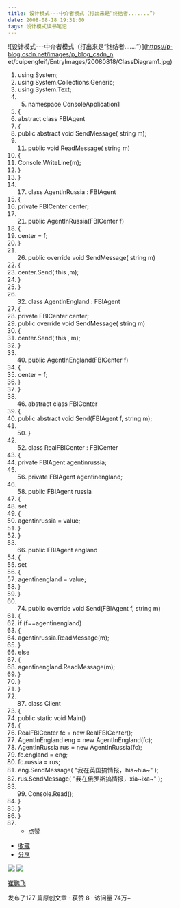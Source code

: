 ```yaml
---
title: 设计模式---中介者模式（打出来是“终结者.......”）
date: 2008-08-18 19:31:00
tags: 设计模式读书笔记
---
```

![设计模式---中介者模式（打出来是“终结者.......”）](https://p-blog.csdn.net/images/p_blog_csdn_n
et/cuipengfei1/EntryImages/20080818/ClassDiagram1.jpg)

  1. using  System; 
  2. using  System.Collections.Generic; 
  3. using  System.Text; 
  4.   5. namespace  ConsoleApplication1 
  6. { 
  7. abstract  class  FBIAgent 
  8. { 
  9. public  abstract  void  SendMessage(  string  m); 
  10.   11. public  void  ReadMessage(  string  m) 
  12. { 
  13. Console.WriteLine(m); 
  14. } 
  15. } 
  16.   17. class  AgentInRussia : FBIAgent 
  18. { 
  19. private  FBICenter center; 
  20.   21. public  AgentInRussia(FBICenter f) 
  22. { 
  23. center = f; 
  24. } 
  25.   26. public  override  void  SendMessage(  string  m) 
  27. { 
  28. center.Send(  this  ,m); 
  29. } 
  30. } 
  31.   32. class  AgentInEngland : FBIAgent 
  33. { 
  34. private  FBICenter center; 
  35. public  override  void  SendMessage(  string  m) 
  36. { 
  37. center.Send(  this  , m); 
  38. } 
  39.   40. public  AgentInEngland(FBICenter f) 
  41. { 
  42. center = f; 
  43. } 
  44. } 
  45.   46. abstract  class  FBICenter 
  47. { 
  48. public  abstract  void  Send(FBIAgent f,  string  m); 
  49.   50. } 
  51.   52. class  RealFBICenter : FBICenter 
  53. { 
  54. private  FBIAgent agentinrussia; 
  55.   56. private  FBIAgent agentinengland; 
  57.   58. public  FBIAgent russia 
  59. { 
  60. set 
  61. { 
  62. agentinrussia = value; 
  63. } 
  64. } 
  65.   66. public  FBIAgent england 
  67. { 
  68. set 
  69. { 
  70. agentinengland = value; 
  71. } 
  72. } 
  73.   74. public  override  void  Send(FBIAgent f,  string  m) 
  75. { 
  76. if  (f==agentinengland) 
  77. { 
  78. agentinrussia.ReadMessage(m); 
  79. } 
  80. else 
  81. { 
  82. agentinengland.ReadMessage(m); 
  83. } 
  84. } 
  85. } 
  86.   87. class  Client 
  88. { 
  89. public  static  void  Main() 
  90. { 
  91. RealFBICenter fc =  new  RealFBICenter(); 
  92. AgentInEngland eng =  new  AgentInEngland(fc); 
  93. AgentInRussia rus =  new  AgentInRussia(fc); 
  94. fc.england = eng; 
  95. fc.russia = rus; 
  96. eng.SendMessage(  "我在英国搞情报，hia~hia~"  ); 
  97. rus.SendMessage(  "我在俄罗斯搞情报，xia~ixa~"  ); 
  98.   99. Console.Read(); 
  100. } 
  101. } 
  102. } 
  103.   * [ 点赞  ](javascript:;)
  * [ 收藏  ](javascript:;)
  * [ 分享 ](javascript:;)

[ ![](https://profile.csdnimg.cn/5/2/5/3_cuipengfei1)
![](https://g.csdnimg.cn/static/user-reg-year/1x/11.png)
](https://blog.csdn.net/cuipengfei1)

[ 崔鹏飞 ](https://blog.csdn.net/cuipengfei1)

发布了127 篇原创文章  ·  获赞 8  ·  访问量 74万+

